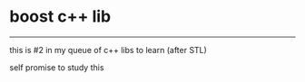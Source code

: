 # boost c++ lib

---

this is #2 in my queue of c++ libs to learn (after STL)

self promise to study this
